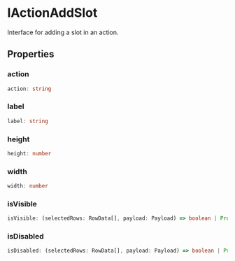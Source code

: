 # IActionAddSlot

Interface for adding a slot in an action.

## Properties

### action

```ts
action: string
```

### label

```ts
label: string
```

### height

```ts
height: number
```

### width

```ts
width: number
```

### isVisible

```ts
isVisible: (selectedRows: RowData[], payload: Payload) => boolean | Promise<boolean>
```

### isDisabled

```ts
isDisabled: (selectedRows: RowData[], payload: Payload) => boolean | Promise<boolean>
```
